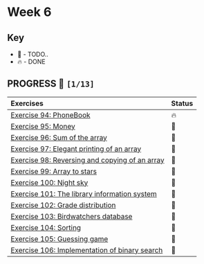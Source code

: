 # Week 6

## Key

*   🚧 - TODO..
*   🔥 - DONE

## PROGRESS 🚀 `[1/13]`

| Exercises  | Status    |
| :------------- | :------------- |
| [Exercise 94: PhoneBook](./Excercise94/PhoneBook.java)  | 🔥 |
| [Exercise 95: Money](./Excercise95/) | 🚧 |
| [Exercise 96: Sum of the array](./Excercise96/) | 🚧 |
| [Exercise 97: Elegant printing of an array](./Excercise97/) | 🚧 |
| [Exercise 98: Reversing and copying of an array](./Excercise98/) | 🚧 |
| [Exercise 99: Array to stars](./Excercise99/) | 🚧 |
| [Exercise 100: Night sky](./Excercise100/) | 🚧 |
| [Exercise 101: The library information system](./Excercise101/) | 🚧 |
| [Exercise 102: Grade distribution](./Excercise102/) | 🚧 |
| [Exercise 103: Birdwatchers database](./Excercise103/) | 🚧 |
| [Exercise 104: Sorting](./Excercise104/) | 🚧 |
| [Exercise 105: Guessing game](./Excercise105/) | 🚧 |
| [Exercise 106: Implementation of binary search](./Excercise106/) | 🚧 |
